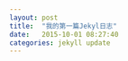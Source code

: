 ```yaml
---
layout: post
title:  "我的第一篇Jekyl日志"
date:   2015-10-01 08:27:40
categories: jekyll update
---
```

[My Blog]: www.yuekegu.com